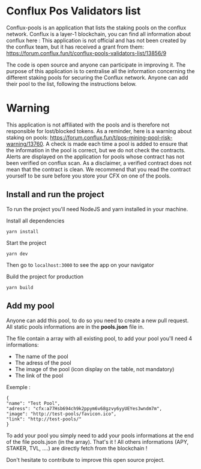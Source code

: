 # Conflux Pos Validators list

Conflux-pools is an application that lists the staking pools on the conflux network.
Conflux is a layer-1 blockchain, you can find all information about conflux here :
This application is not official and has not been created by the conflux team, but it has received a grant from them: https://forum.conflux.fun/t/conflux-pools-validators-list/13856/9

The code is open source and anyone can participate in improving it.
The purpose of this application is to centralise all the information concerning the different staking pools for securing the Conflux network.
Anyone can add their pool to the list, following the instructions below.

# Warning

This application is not affiliated with the pools and is therefore not responsible for lost/blocked tokens. As a reminder, here is a warning about staking on pools: https://forum.conflux.fun/t/pos-mining-pool-risk-warning/13760.
A check is made each time a pool is added to ensure that the information in the pool is correct, but we do not check the contracts.
Alerts are displayed on the application for pools whose contract has not been verified on conflux scan.
As a disclaimer, a verified contract does not mean that the contract is clean. We recommend that you read the contract yourself to be sure before you store your CFX on one of the pools.

## Install and run the project

To run the project you'll need NodeJS and yarn installed in your machine.

Install all dependencies

    yarn install

Start the project

    yarn dev

Then go to `localhost:3000` to see the app on your navigator

Build the project for production

    yarn build

## Add my pool

Anyone can add this pool, to do so you need to create a new pull request.
All static pools informations are in the **pools.json** file in.

The file contain a array with all existing pool, to add your pool you'll need 4 informations:

- The name of the pool
- The adress of the pool
- The image of the pool (icon display on the table, not mandatory)
- The link of the pool

Exemple :

    {
    "name": "Test Pool",
    "adress": "cfx:a77Hsb694ch9k2ppym6v68gzvy6yyUEYes3wndm7m",
    "image": "http://test-pools/favicon.ico",
    "link": "http://test-pools/"
    }

To add your pool you simply need to add your pools informations at the end of the file pools.json (in the array).
That's it !
All others informations (APY, STAKER, TVL, ....) are directly fetch from the blockchain !

Don't hesitate to contribute to improve this open source project.
